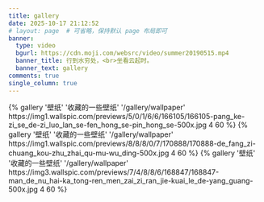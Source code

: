 ```yaml
---
title: gallery
date: 2025-10-17 21:12:52
# layout: page  # 可省略，保持默认 page 布局即可
banner:
  type: video
  bgurl: https://cdn.moji.com/websrc/video/summer20190515.mp4
  banner_title: 行到水穷处，<br>坐看云起时。
  banner_text: gallery
comments: true
single_column: true
---
```


<div class="row">
{% gallery '壁纸' '收藏的一些壁纸' '/gallery/wallpaper' https://img1.wallspic.com/previews/5/0/1/6/6/166105/166105-pang_ke-zi_se_de-zi_luo_lan_se-fen_hong_se-pin_hong_se-500x.jpg 4 60 %}
{% gallery '壁纸' '收藏的一些壁纸' '/gallery/wallpaper' https://img1.wallspic.com/previews/8/8/8/0/7/170888/170888-de_fang_zi-chuang_kou-zhu_zhai_qu-mu-wu_ding-500x.jpg 4 60 %}
{% gallery '壁纸' '收藏的一些壁纸' '/gallery/wallpaper' https://img3.wallspic.com/previews/7/4/8/8/6/168847/168847-man_de_nu_hai-ka_tong-ren_men_zai_zi_ran_jie-kuai_le_de-yang_guang-500x.jpg 4 60 %}
</div>


<script src="https://cdn.jsdelivr.net/npm/twikoo@1.6.38/dist/twikoo.all.min.js"></script>
<script>twikoo.init({el: '#twikoo',envId: 'https://comment.jinhongcai.work'})</script>


